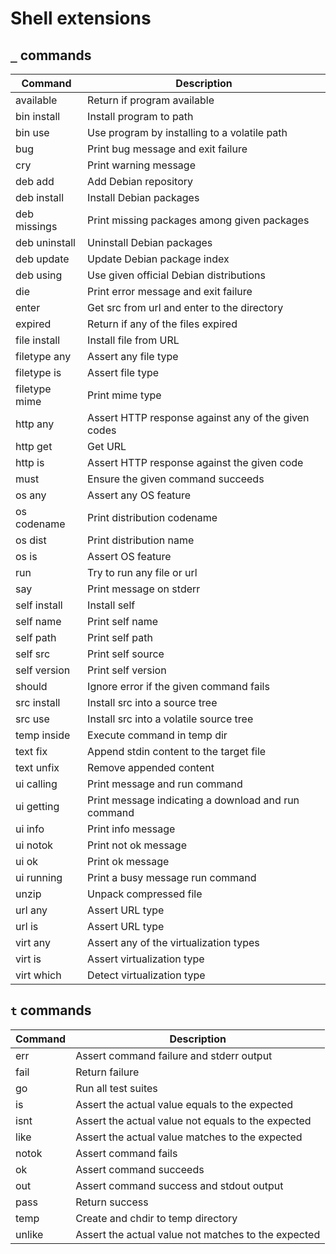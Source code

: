 Shell extensions
================

`_` commands
------------

<!-- _ begin -->
| Command       | Description                                         |
| ------------- | --------------------------------------------------- |
| available     | Return if program available                         |
| bin install   | Install program to path                             |
| bin use       | Use program by installing to a volatile path        |
| bug           | Print bug message and exit failure                  |
| cry           | Print warning message                               |
| deb add       | Add Debian repository                               |
| deb install   | Install Debian packages                             |
| deb missings  | Print missing packages among given packages         |
| deb uninstall | Uninstall Debian packages                           |
| deb update    | Update Debian package index                         |
| deb using     | Use given official Debian distributions             |
| die           | Print error message and exit failure                |
| enter         | Get src from url and enter to the directory         |
| expired       | Return if any of the files expired                  |
| file install  | Install file from URL                               |
| filetype any  | Assert any file type                                |
| filetype is   | Assert file type                                    |
| filetype mime | Print mime type                                     |
| http any      | Assert HTTP response against any of the given codes |
| http get      | Get URL                                             |
| http is       | Assert HTTP response against the given code         |
| must          | Ensure the given command succeeds                   |
| os any        | Assert any OS feature                               |
| os codename   | Print distribution codename                         |
| os dist       | Print distribution name                             |
| os is         | Assert OS feature                                   |
| run           | Try to run any file or url                          |
| say           | Print message on stderr                             |
| self install  | Install self                                        |
| self name     | Print self name                                     |
| self path     | Print self path                                     |
| self src      | Print self source                                   |
| self version  | Print self version                                  |
| should        | Ignore error if the given command fails             |
| src install   | Install src into a source tree                      |
| src use       | Install src into a volatile source tree             |
| temp inside   | Execute command in temp dir                         |
| text fix      | Append stdin content to the target file             |
| text unfix    | Remove appended content                             |
| ui calling    | Print message and run command                       |
| ui getting    | Print message indicating a download and run command |
| ui info       | Print info message                                  |
| ui notok      | Print not ok message                                |
| ui ok         | Print ok message                                    |
| ui running    | Print a busy message run command                    |
| unzip         | Unpack compressed file                              |
| url any       | Assert URL type                                     |
| url is        | Assert URL type                                     |
| virt any      | Assert any of the virtualization types              |
| virt is       | Assert virtualization type                          |
| virt which    | Detect virtualization type                          |
<!-- _ end -->

`t` commands
------------

| Command       | Description                                          |
| ------------- | ---------------------------------------------------- |
| err           | Assert command failure and stderr output             |
| fail          | Return failure                                       |
| go            | Run all test suites                                  |
| is            | Assert the actual value equals to the expected       |
| isnt          | Assert the actual value not equals to the expected   |
| like          | Assert the actual value matches to the expected      |
| notok         | Assert command fails                                 |
| ok            | Assert command succeeds                              |
| out           | Assert command success and stdout output             |
| pass          | Return success                                       |
| temp          | Create and chdir to temp directory                   |
| unlike        | Assert the actual value not matches to the expected  |

